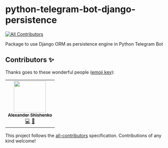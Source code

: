 # python-telegram-bot-django-persistence
<!-- ALL-CONTRIBUTORS-BADGE:START - Do not remove or modify this section -->
[![All Contributors](https://img.shields.io/badge/all_contributors-1-orange.svg?style=flat-square)](#contributors-)
<!-- ALL-CONTRIBUTORS-BADGE:END -->
Package to use Django ORM as persistence engine in Python Telegram Bot

## Contributors ✨

Thanks goes to these wonderful people ([emoji key](https://allcontributors.org/docs/en/emoji-key)):

<!-- ALL-CONTRIBUTORS-LIST:START - Do not remove or modify this section -->
<!-- prettier-ignore-start -->
<!-- markdownlint-disable -->
<table>
  <tr>
    <td align="center"><a href="https://shishenko.com"><img src="https://avatars.githubusercontent.com/u/837953?v=4?s=100" width="100px;" alt=""/><br /><sub><b>Alexander Shishenko</b></sub></a><br /><a href="https://github.com/GamePad64/python-telegram-bot-django-persistence/commits?author=gamepad64" title="Code">💻</a> <a href="https://github.com/GamePad64/python-telegram-bot-django-persistence/commits?author=gamepad64" title="Documentation">📖</a></td>
  </tr>
</table>

<!-- markdownlint-restore -->
<!-- prettier-ignore-end -->

<!-- ALL-CONTRIBUTORS-LIST:END -->

This project follows the [all-contributors](https://github.com/all-contributors/all-contributors) specification. Contributions of any kind welcome!